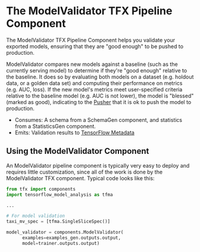 # The ModelValidator TFX Pipeline Component

The ModelValidator TFX Pipeline Component helps you validate your exported models,
ensuring that they are "good enough" to be pushed to production.

ModelValidator compares new models against a baseline (such as the currently serving
model) to determine if they're "good enough" relative to the baseline. It does so by
evaluating both models on a dataset (e.g. holdout data, or a golden data set) and computing
their performance on metrics (e.g. AUC, loss). If the new model's metrics meet user-specified
criteria relative to the baseline model (e.g. AUC is not lower), the model is "blessed"
(marked as good), indicating to the [Pusher](pusher.md) that it is ok to push the model
to production.

*   Consumes: A schema from a SchemaGen component, and statistics from a
    StatisticsGen component.
*   Emits: Validation results to [TensorFlow Metadata](mlmd.md)

## Using the ModelValidator Component

An ModelValidator pipeline component is typically very easy to deploy and
requires little customization, since all of the work is done by the
ModelValidator TFX component. Typical code looks like this:

```python
from tfx import components
import tensorflow_model_analysis as tfma

...

# For model validation
taxi_mv_spec = [tfma.SingleSliceSpec()]

model_validator = components.ModelValidator(
      examples=examples_gen.outputs.output,
      model=trainer.outputs.output)
```
